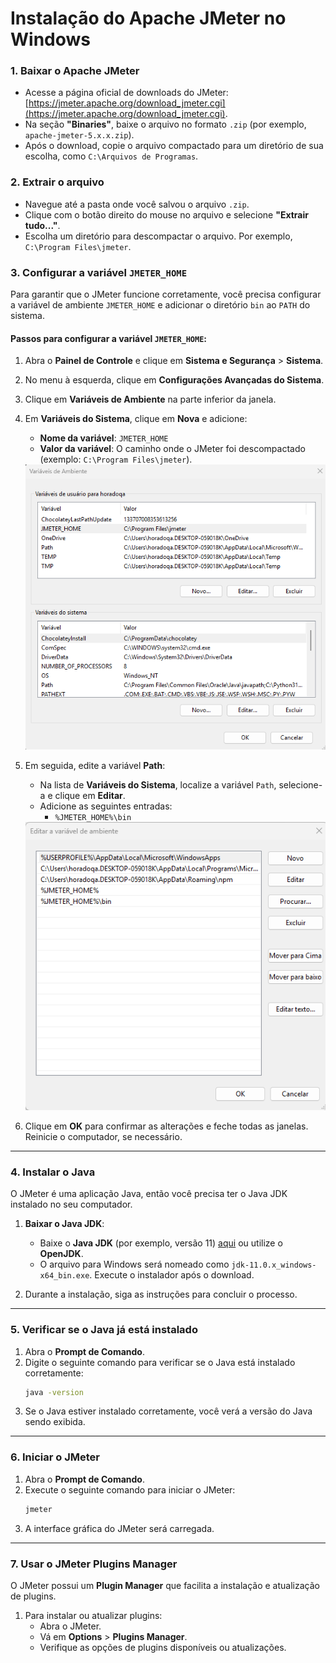 # **Instalação do Apache JMeter no Windows**

### 1. **Baixar o Apache JMeter**
- Acesse a página oficial de downloads do JMeter: [https://jmeter.apache.org/download_jmeter.cgi](https://jmeter.apache.org/download_jmeter.cgi).
- Na seção **"Binaries"**, baixe o arquivo no formato `.zip` (por exemplo, `apache-jmeter-5.x.x.zip`).
- Após o download, copie o arquivo compactado para um diretório de sua escolha, como `C:\Arquivos de Programas`.

### 2. **Extrair o arquivo**
- Navegue até a pasta onde você salvou o arquivo `.zip`.
- Clique com o botão direito do mouse no arquivo e selecione **"Extrair tudo..."**.
- Escolha um diretório para descompactar o arquivo. Por exemplo, `C:\Program Files\jmeter`.

### 3. **Configurar a variável `JMETER_HOME`**
Para garantir que o JMeter funcione corretamente, você precisa configurar a variável de ambiente `JMETER_HOME` e adicionar o diretório `bin` ao `PATH` do sistema.

#### Passos para configurar a variável `JMETER_HOME`:
1. Abra o **Painel de Controle** e clique em **Sistema e Segurança** > **Sistema**.
2. No menu à esquerda, clique em **Configurações Avançadas do Sistema**.
3. Clique em **Variáveis de Ambiente** na parte inferior da janela.
4. Em **Variáveis do Sistema**, clique em **Nova** e adicione:
   - **Nome da variável**: `JMETER_HOME`
   - **Valor da variável**: O caminho onde o JMeter foi descompactado (exemplo: `C:\Program Files\jmeter`).
   
   <div align="center">
      <img src="../images/jmeter_home.png" alt="Configuração JMETER_HOME">
   </div>

5. Em seguida, edite a variável **Path**:
   - Na lista de **Variáveis do Sistema**, localize a variável `Path`, selecione-a e clique em **Editar**.
   - Adicione as seguintes entradas:
     - `%JMETER_HOME%\bin`
   
   <div align="center">
      <img src="../images/path.png" alt="Configuração Path">
   </div>

6. Clique em **OK** para confirmar as alterações e feche todas as janelas. Reinicie o computador, se necessário.

---

### 4. **Instalar o Java**
O JMeter é uma aplicação Java, então você precisa ter o Java JDK instalado no seu computador.

1. **Baixar o Java JDK**: 
   - Baixe o **Java JDK** (por exemplo, versão 11) [aqui](https://www.oracle.com/java/technologies/javase-jdk11-downloads.html) ou utilize o **OpenJDK**.
   - O arquivo para Windows será nomeado como `jdk-11.0.x_windows-x64_bin.exe`. Execute o instalador após o download.

2. Durante a instalação, siga as instruções para concluir o processo.

---

### 5. **Verificar se o Java já está instalado**
1. Abra o **Prompt de Comando**.
2. Digite o seguinte comando para verificar se o Java está instalado corretamente:
   ```cmd
   java -version
   ```
3. Se o Java estiver instalado corretamente, você verá a versão do Java sendo exibida.

---

### 6. **Iniciar o JMeter**
1. Abra o **Prompt de Comando**.
2. Execute o seguinte comando para iniciar o JMeter:
   ```cmd
   jmeter
   ```
3. A interface gráfica do JMeter será carregada.

---

### 7. **Usar o JMeter Plugins Manager**
O JMeter possui um **Plugin Manager** que facilita a instalação e atualização de plugins.

1. Para instalar ou atualizar plugins:
   - Abra o JMeter.
   - Vá em **Options** > **Plugins Manager**.
   - Verifique as opções de plugins disponíveis ou atualizações.


